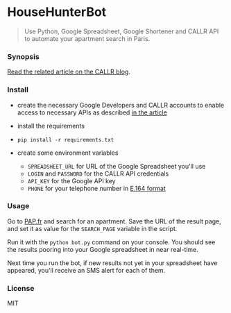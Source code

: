 HouseHunterBot
================
> Use Python, Google Spreadsheet, Google Shortener and CALLR API to automate your apartment search in Paris.

### Synopsis

[Read the related article on the CALLR blog](#).

### Install

- create the necessary Google Developers and CALLR accounts to enable access to necessary APIs as described [in the article](#)

- install the requirements

- ```
  pip install -r requirements.txt
  ```

- create some environment variables
    - `SPREADSHEET_URL` for URL of the Google Spreadsheet you'll use
    - `LOGIN` and `PASSWORD` for the CALLR API credentials
    - `API_KEY` for the Google API key
    - `PHONE` for your telephone number in [E.164 format](https://en.wikipedia.org/wiki/E.164)

### Usage

Go to [PAP.fr](http://www.pap.fr) and search for an apartment. Save the URL of the result page, and set it as value for the `SEARCH_PAGE` variable in the script.

Run it with the  `python bot.py` command on your console. You should see the results pooring into your Google spreadsheet in near real-time.

Next time you run the bot, if new results not yet in your spreadsheet have appeared, you'll receive an SMS alert for each of them.

### License

MIT
